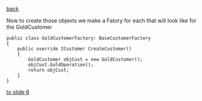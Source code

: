 [back](./page04.md)

Now to create those objexts we make a Fatory for each that will look like for the GoldCustomer

```
public class GoldCustomerFactory: BaseCustomerFactory
{
    public override ICustomer CreateCustomer()
    {
        GoldCustomer objCust = new GoldCustomer();
        objCust.GoldOperation();
        return objCust;
    }
}
```    


[to slide 6](./page06.md)
